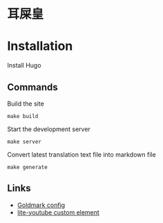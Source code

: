 # 耳屎皇

# Installation

Install Hugo

## Commands

Build the site

    make build

Start the development server

    make server

Convert latest translation text file into markdown file

    make generate

## Links

- [Goldmark config](https://gohugo.io/getting-started/configuration-markup/#goldmark)
- [lite-youtube custom element](https://github.com/paulirish/lite-youtube-embed)
